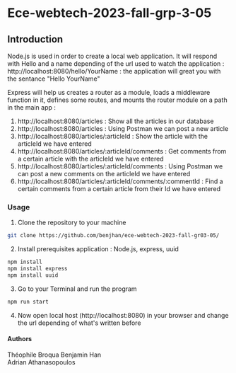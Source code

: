 # Ece-webtech-2023-fall-grp-3-05
## Introduction

Node.js is used in order to create a local web application. It will respond with Hello and a name depending of the url used to watch the application :
http://localhost:8080/hello/YourName : the application will great you with the sentance "Hello YourName" 

Express will help us creates a router as a module, loads a middleware function in it, defines some routes, and mounts the router module on a path in the main app :
1. http://localhost:8080/articles : Show all the articles in our database
2. http://localhost:8080/articles : Using Postman we can post a new article
3. http://localhost:8080/articles/:articleId : Show the article with the articleId we have entered
4. http://localhost:8080/articles/:articleId/comments : Get comments from a certain article with the articleId we have entered
5. http://localhost:8080/articles/:articleId/comments : Using Postman we can post a new comments on the articleId we have entered
6. http://localhost:8080/articles/:articleId/comments/:commentId : Find a certain comments from a certain article from their Id we have entered

### Usage

1.  Clone the repository to your machine
``` bash
git clone https://github.com/benjhan/ece-webtech-2023-fall-gr03-05/
```
2.  Install prerequisites application : Node.js, express, uuid
``` bash
npm install
npm install express
npm install uuid
```
3.  Go to your Terminal and run the program
``` bash
npm run start
```
4.  Now open local host (http://localhost:8080) in your browser and change the url depending of what's written before

#### Authors
Théophile Broqua
Benjamin Han    
Adrian Athanasopoulos
